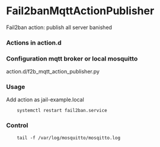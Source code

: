 # Fail2banMqttActionPublisher
Fail2ban action: publish all server banished

### Actions in action.d

### Configuration mqtt broker or local mosquitto
action.d/f2b_mqtt_action_publisher.py




### Usage
Add action as jail-example.local

        systemctl restart fail2ban.service
        
### Control
    
        tail -f /var/log/mosquitto/mosqitto.log
